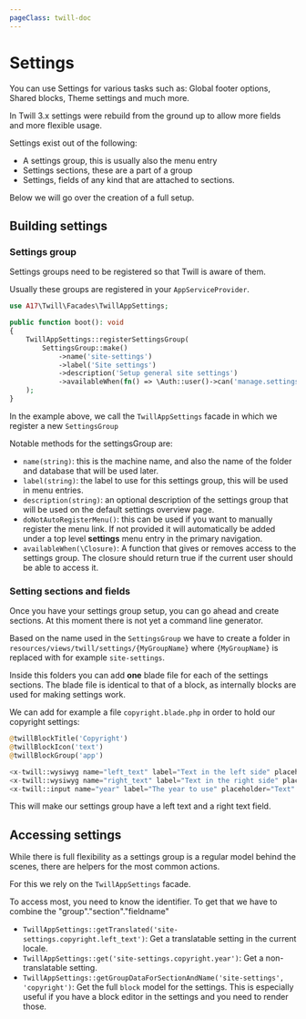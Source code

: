 ```yaml
---
pageClass: twill-doc
---
```


# Settings

You can use Settings for various tasks such as: Global footer options, Shared blocks, Theme settings and much more.

In Twill 3.x settings were rebuild from the ground up to allow more fields and more flexible usage.

Settings exist out of the following:

- A settings group, this is usually also the menu entry
- Settings sections, these are a part of a group
- Settings, fields of any kind that are attached to sections.

Below we will go over the creation of a full setup.

## Building settings

### Settings group

Settings groups need to be registered so that Twill is aware of them.

Usually these groups are registered in your `AppServiceProvider`.

```php
use A17\Twill\Facades\TwillAppSettings;

public function boot(): void 
{
    TwillAppSettings::registerSettingsGroup(
        SettingsGroup::make()
            ->name('site-settings')
            ->label('Site settings')
            ->description('Setup general site settings')
            ->availableWhen(fn() => \Auth::user()->can('manage.settings')) // Example access control.
    );
}
```

In the example above, we call the `TwillAppSettings` facade in which we register a new `SettingsGroup`

Notable methods for the settingsGroup are:

- `name(string)`: this is the machine name, and also the name of the folder and database that will be used later.
- `label(string)`: the label to use for this settings group, this will be used in menu entries.
- `description(string)`: an optional description of the settings group that will be used on the default settings
overview page.
- `doNotAutoRegisterMenu()`: this can be used if you want to manually register the menu link. If not provided it will
automatically be added under a top level **settings** menu entry in the primary navigation. 
- `availableWhen(\Closure)`: A function that gives or removes access to the settings group. The closure should return
true if the current user should be able to access it.

### Setting sections and fields

Once you have your settings group setup, you can go ahead and create sections. At this moment there is not yet a 
command line generator.

Based on the name used in the `SettingsGroup` we have to create a folder in `resources/views/twill/settings/{MyGroupName}`
where `{MyGroupName}` is replaced with for example `site-settings`.

Inside this folders you can add **one** blade file for each of the settings sections. The blade file is identical to that
of a block, as internally blocks are used for making settings work.

We can add for example a file `copyright.blade.php` in order to hold our copyright settings:

```php
@twillBlockTitle('Copyright')
@twillBlockIcon('text')
@twillBlockGroup('app')

<x-twill::wysiwyg name="left_text" label="Text in the left side" placeholder="Text" :translated="true" />
<x-twill::wysiwyg name="right_text" label="Text in the right side" placeholder="Text" :translated="true" />
<x-twill::input name="year" label="The year to use" placeholder="Text" />
```

This will make our settings group have a left text and a right text field.

## Accessing settings

While there is full flexibility as a settings group is a regular model behind the scenes, there are helpers for the 
most common actions.

For this we rely on the `TwillAppSettings` facade.

To access most, you need to know the identifier. To get that we have to combine the "group"."section"."fieldname"

- `TwillAppSettings::getTranslated('site-settings.copyright.left_text')`: Get a translatable setting in the current locale.
- `TwillAppSettings::get('site-settings.copyright.year')`: Get a non-translatable setting.
- `TwillAppSettings::getGroupDataForSectionAndName('site-settings', 'copyright')`: Get the full `block` model for the settings.
  This is especially useful if you have a block editor in the settings and you need to render those.
